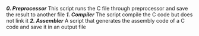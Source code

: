 ***0. Preprocessor***
This script runs the C file through preprocessor and save the result to another file
***1. Compiler***
The script compile the C code but does not link it
***2. Assembler***
A script that generates the assembly code of a C code and save it in an output file

